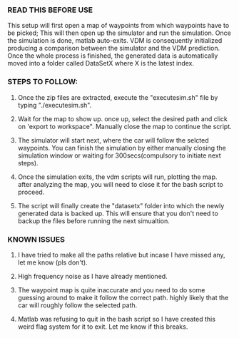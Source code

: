 ### READ THIS BEFORE USE

This setup will first open a map of waypoints from which waypoints have to be picked; This will then
open up the simulator and run the simulation. Once the simulation is done, matlab auto-exits. VDM is
consequently initialized producing a comparison between the simulator and the VDM prediction. Once the 
whole process is finished, the generated data is automatically moved into a folder called DataSetX where
X is the latest index.

### STEPS TO FOLLOW:
 
1. Once the zip files are extracted, execute the "executesim.sh" file by typing "./executesim.sh".

2. Wait for the map to show up. once up, select the desired path and click on 'export to workspace". Manually 
   close the map to continue the script.
   
3. The simulator will start next, where the car will follow the selcted waypoints. You can finish the simulation 
   by either manually closing the simulation window or waiting for 300secs(compulsory to initiate next steps).
   
4. Once the simulation exits, the vdm scripts will run, plotting the map. after analyzing the map, you will need
   to close it for the bash script to proceed.
   
5. The script will finally create the "datasetx" folder into which the newly generated data is backed up. This
   will ensure that you don't need to backup the files before running the next simualtion.
   
### KNOWN ISSUES  
 
 1. I have tried to make all the paths relative but incase I have missed any, let me know (pls don't).
 
 2. High frequency noise as I have already mentioned.
 
 3. The waypoint map is quite inaccurate and you need to do some guessing around to make it follow the correct path.
    highly likely that the car will roughly follow the selected path.
    
 4. Matlab was refusing to quit in the bash script so I have created this weird flag system for it to exit. Let me know
    if this breaks.

